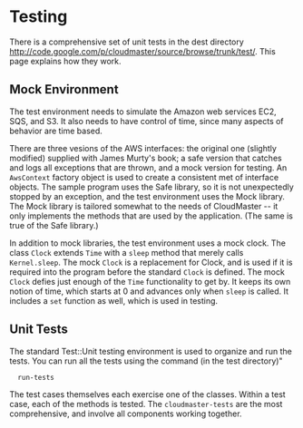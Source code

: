 # Testing #

There is a comprehensive set of unit tests in the dest directory http://code.google.com/p/cloudmaster/source/browse/trunk/test/.  This page explains how they work.

## Mock Environment ##

The test environment needs to simulate the Amazon web services EC2, SQS, and S3.  It also needs to have control of time, since many aspects of behavior are time based.

There are three vesions of the AWS interfaces: the original one (slightly modified) supplied with James Murty's book; a safe version that catches and logs all exceptions that are thrown, and a mock version for testing.   An `AwsContext` factory object is used to create a consistent met of interface objects.  The sample program uses the Safe library, so it is not unexpectedly stopped by an exception, and the test environment uses the Mock library.  The Mock library is tailored somewhat to the needs of CloudMaster -- it only implements the methods that are used by the application.  (The same is true of the Safe library.)

In addition to mock libraries, the test environment uses a mock clock.  The class `Clock` extends `Time` with a `sleep` method that merely calls `Kernel.sleep`.  The mock `Clock` is a replacement for Clock, and is used if it is required into the program before the standard `Clock` is defined.  The mock `Clock` defies just enough of the `Time` functionality to get by.  It keeps its own notion of time, which starts at 0 and advances only when `sleep` is called.  It includes a `set` function as well, which is used in testing.

## Unit Tests ##

The standard Test::Unit testing environment is used to organize and run the tests.  You can run all the tests using the command (in the test directory)"
```
  run-tests
```

The test cases themselves each exercise one of the classes.  Within a test case, each of the methods is tested.  The `cloudmaster-tests` are the most comprehensive, and involve all components working together.
